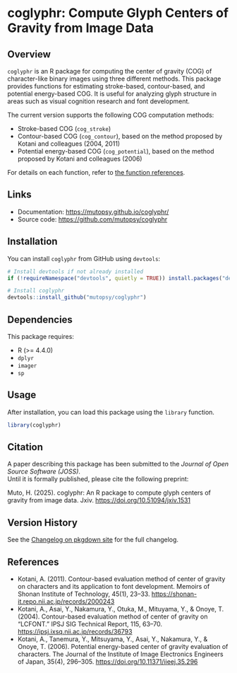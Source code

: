 # coglyphr: Compute Glyph Centers of Gravity from Image Data

## Overview

`coglyphr` is an R package for computing the center of gravity (COG) of character-like binary images using three different methods. This package provides functions for estimating stroke-based, contour-based, and potential energy-based COG. It is useful for analyzing glyph structure in areas such as visual cognition research and font development.

The current version supports the following COG computation methods:

* Stroke-based COG (`cog_stroke`)  
* Contour-based COG (`cog_contour`), based on the method proposed by Kotani and colleagues (2004, 2011)  
* Potential energy-based COG (`cog_potential`), based on the method proposed by Kotani and colleagues (2006)

For details on each function, refer to [the function references](https://mutopsy.github.io/coglyphr/reference/).

## Links

<!-- - CRAN: <https://CRAN.R-project.org/package=coglyphr>  -->
- Documentation: <https://mutopsy.github.io/coglyphr/>  
- Source code: <https://github.com/mutopsy/coglyphr>

## Installation  

You can install `coglyphr` from GitHub using `devtools`:  

```r
# Install devtools if not already installed
if (!requireNamespace("devtools", quietly = TRUE)) install.packages("devtools")

# Install coglyphr
devtools::install_github("mutopsy/coglyphr")
```

## Dependencies  

This package requires:  
* R (>= 4.4.0)  
* `dplyr`  
* `imager`  
* `sp`

## Usage

After installation, you can load this package using the `library` function.

```r
library(coglyphr)
```
## Citation

A paper describing this package has been submitted to the *Journal of Open Source Software (JOSS)*.  
Until it is formally published, please cite the following preprint:

Muto, H. (2025). coglyphr: An R package to compute glyph centers of gravity from image data. Jxiv. https://doi.org/10.51094/jxiv.1531

## Version History

See the [Changelog on pkgdown site](https://mutopsy.github.io/coglyphr/news/) for the full changelog.

## References

* Kotani, A. (2011). Contour-based evaluation method of center of gravity on characters and its application to font development. Memoirs of Shonan Institute of Technology, 45(1), 23–33. https://shonan-it.repo.nii.ac.jp/records/2000243
* Kotani, A., Asai, Y., Nakamura, Y., Otuka, M., Mituyama, Y., & Onoye, T. (2004). Contour-based evaluation method of center of gravity on “LCFONT.” IPSJ SIG Technical Report, 115, 63–70. https://ipsj.ixsq.nii.ac.jp/records/36793
* Kotani, A., Tanemura, Y., Mitsuyama, Y., Asai, Y., Nakamura, Y., & Onoye, T. (2006). Potential energy-based center of gravity evaluation of characters. The Journal of the Institute of Image Electronics Engineers of Japan, 35(4), 296–305. https://doi.org/10.11371/iieej.35.296

